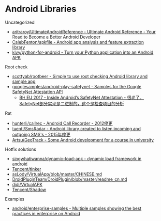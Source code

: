 # Android Libraries

Uncategorized

* [aritraroy/UltimateAndroidReference - Ultimate Android Reference - Your Road to Become a Better Android Developer](https://github.com/aritraroy/UltimateAndroidReference)
* [CalebFenton/apkfile - Android app analysis and feature extraction library](https://github.com/CalebFenton/apkfile)
* [kivy/python-for-android - Turn your Python application into an Android APK](https://github.com/kivy/python-for-android)

Root check

* [scottyab/rootbeer - Simple to use root checking Android library and sample app](https://github.com/scottyab/rootbeer)
* [googlesamples/android-play-safetynet - Samples for the Google SafetyNet Attestation API](https://github.com/googlesamples/android-play-safetynet)
  * [BH EU 2017 - Inside Android’s SafetyNet Attestation - 很老了，SafetyNet部分实现是二进制的，这个是检查项目的分析](https://www.blackhat.com/docs/eu-17/materials/eu-17-Mulliner-Inside-Androids-SafetyNet-Attestation-wp.pdf)

Rat

* [hunterli/callrec - Android Call Recorder - 2012停更](https://github.com/hunterli/callrec)
* [tuenti/SmsRadar - Android library created to listen incoming and outgoing SMS's - 2015年停更](https://github.com/tuenti/SmsRadar)
* [Artsu/GeoTrack - Some Android development for a course in university](https://github.com/Artsu/GeoTrack)

Hotfix solutions

* [singwhatiwanna/dynamic-load-apk - dynamic load framework in android](https://github.com/singwhatiwanna/dynamic-load-apk)
* [Tencent/tinker](https://github.com/Tencent/tinker)
* [asLody/VirtualApp/blob/master/CHINESE.md](https://github.com/asLody/VirtualApp/blob/master/CHINESE.md)
* [DroidPluginTeam/DroidPlugin/blob/master/readme_cn.md](https://github.com/DroidPluginTeam/DroidPlugin/blob/master/readme_cn.md)
* [didi/VirtualAPK](https://github.com/didi/VirtualAPK)
* [Tencent/Shadow](https://github.com/Tencent/Shadow)

Examples

* [android/enterprise-samples - Multiple samples showing the best practices in enterprise on Android](https://github.com/android/enterprise-samples)
